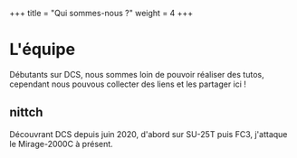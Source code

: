 +++
title = "Qui sommes-nous ?"
weight = 4
+++

# L'équipe
Débutants sur DCS, nous sommes loin de pouvoir réaliser des tutos, cependant nous pouvous collecter des liens et les partager ici !

## nittch
Découvrant DCS depuis juin 2020, d'abord sur SU-25T puis FC3, j'attaque le Mirage-2000C à présent.
